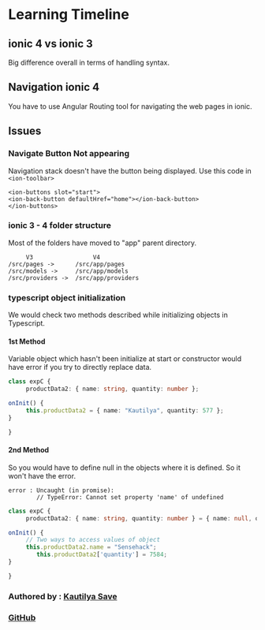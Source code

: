 # Learning Timeline

## ionic 4 vs ionic 3

Big difference overall in terms of handling syntax.

## Navigation ionic 4

You have to use Angular Routing tool for navigating the web pages in ionic.

## Issues

### Navigate Button Not appearing

Navigation stack doesn't have the button being displayed. Use this code in `<ion-toolbar>`

```markup
<ion-buttons slot="start">
<ion-back-button defaultHref="home"></ion-back-button>
</ion-buttons>
```

### ionic 3 - 4 folder structure

Most of the folders have moved to "app" parent directory.

```text
     V3                 V4
/src/pages ->      /src/app/pages
/src/models ->     /src/app/models
/src/providers ->  /src/app/providers
```

### typescript object initialization

We would check two methods described while initializing objects in Typescript.

#### 1st Method

Variable object which hasn't been initialize at start or constructor would have error if you try to directly replace data.

```typescript
class expC {
     productData2: { name: string, quantity: number };

onInit() {
     this.productData2 = { name: "Kautilya", quantity: 577 };
}

}
```

#### 2nd Method

So you would have to define null in the objects where it is defined. So it won't have the error.

```text
error : Uncaught (in promise):
        // TypeError: Cannot set property 'name' of undefined
```

```typescript
class expC {
     productData2: { name: string, quantity: number } = { name: null, quantity: null };

onInit() {
     // Two ways to access values of object
     this.productData2.name = "Sensehack";
        this.productData2['quantity'] = 7584;
}

}
```

### Authored by : [Kautilya Save](https://kautilya.design)

### [GitHub](https://github.com/SensehacK)

